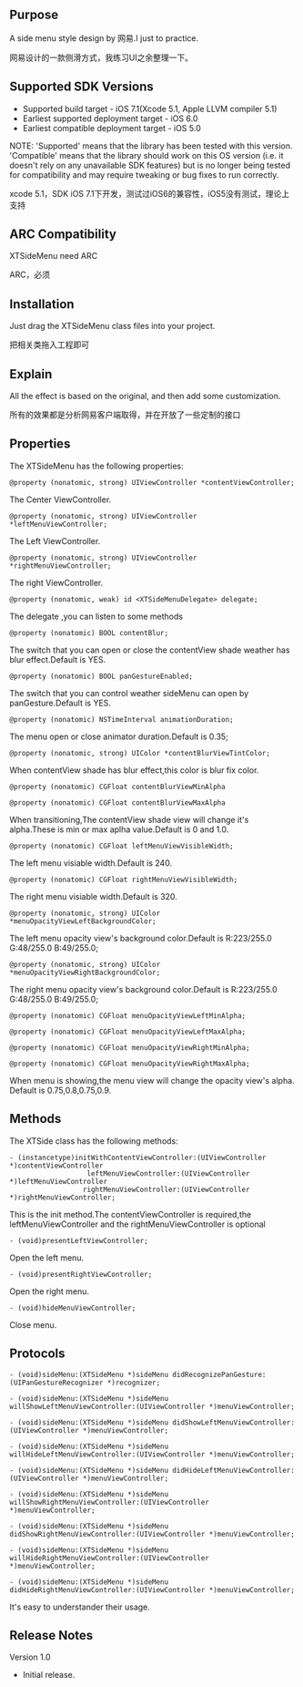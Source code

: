 Purpose
--------------

A side menu style design by 网易.I just to practice.

网易设计的一款侧滑方式，我练习UI之余整理一下。


Supported SDK Versions
-----------------------------

* Supported build target - iOS 7.1(Xcode 5.1, Apple LLVM compiler 5.1)
* Earliest supported deployment target - iOS 6.0
* Earliest compatible deployment target - iOS 5.0

NOTE: 'Supported' means that the library has been tested with this version. 'Compatible' means that the library should work on this OS version (i.e. it doesn't rely on any unavailable SDK features) but is no longer being tested for compatibility and may require tweaking or bug fixes to run correctly.

xcode 5.1，SDK iOS 7.1下开发，测试过iOS6的兼容性，iOS5没有测试，理论上支持


ARC Compatibility
------------------

XTSideMenu need ARC

ARC，必须


Installation
--------------

Just drag the XTSideMenu class files into your project.

把相关类拖入工程即可


Explain
--------------

All the effect is based on the original, and then add some customization.

所有的效果都是分析网易客户端取得，并在开放了一些定制的接口


Properties
--------------

The XTSideMenu has the following properties:

	@property (nonatomic, strong) UIViewController *contentViewController;

The Center ViewController.

	@property (nonatomic, strong) UIViewController *leftMenuViewController;
    
The Left ViewController.

    @property (nonatomic, strong) UIViewController *rightMenuViewController;
    
The right ViewController.

    @property (nonatomic, weak) id <XTSideMenuDelegate> delegate;

The delegate ,you can listen to some methods

    @property (nonatomic) BOOL contentBlur;
    
The switch that you can open or close the contentView shade weather has blur effect.Default is YES.

    @property (nonatomic) BOOL panGestureEnabled;
    
The switch that you can control weather sideMenu can open by panGesture.Default is YES.

    @property (nonatomic) NSTimeInterval animationDuration;
    
The menu open or close animator duration.Default is 0.35;

    @property (nonatomic, strong) UIColor *contentBlurViewTintColor;
    
When contentView shade has blur effect,this color is blur fix color.

    @property (nonatomic) CGFloat contentBlurViewMinAlpha

    @property (nonatomic) CGFloat contentBlurViewMaxAlpha

When transitioning,The contentView shade view will change it's alpha.These is min or max aplha value.Default is 0 and 1.0.

    @property (nonatomic) CGFloat leftMenuViewVisibleWidth;

The left menu visiable width.Default is 240.

    @property (nonatomic) CGFloat rightMenuViewVisibleWidth;

The right menu visiable width.Default is 320.

    @property (nonatomic, strong) UIColor *menuOpacityViewLeftBackgroundColor;
    
The left menu opacity view's background color.Default is R:223/255.0 G:48/255.0 B:49/255.0;

    @property (nonatomic, strong) UIColor *menuOpacityViewRightBackgroundColor;

The right menu opacity view's background color.Default is R:223/255.0 G:48/255.0 B:49/255.0;

    @property (nonatomic) CGFloat menuOpacityViewLeftMinAlpha;

    @property (nonatomic) CGFloat menuOpacityViewLeftMaxAlpha;

    @property (nonatomic) CGFloat menuOpacityViewRightMinAlpha;

    @property (nonatomic) CGFloat menuOpacityViewRightMaxAlpha;

When menu is showing,the menu view will change the opacity view's alpha. Default is 0.75,0.8,0.75,0.9.


Methods
--------------

The XTSide class has the following methods:

    - (instancetype)initWithContentViewController:(UIViewController *)contentViewController
                       leftMenuViewController:(UIViewController *)leftMenuViewController
                      rightMenuViewController:(UIViewController *)rightMenuViewController;

This is the init method.The contentViewController is required,the leftMenuViewController and the rightMenuViewController is optional

    - (void)presentLeftViewController;
    
Open the left menu.

    - (void)presentRightViewController;
    
Open the right menu.

    - (void)hideMenuViewController;
    
Close menu.


Protocols
---------------

    - (void)sideMenu:(XTSideMenu *)sideMenu didRecognizePanGesture:(UIPanGestureRecognizer *)recognizer;

    - (void)sideMenu:(XTSideMenu *)sideMenu willShowLeftMenuViewController:(UIViewController *)menuViewController;

    - (void)sideMenu:(XTSideMenu *)sideMenu didShowLeftMenuViewController:(UIViewController *)menuViewController;

    - (void)sideMenu:(XTSideMenu *)sideMenu willHideLeftMenuViewController:(UIViewController *)menuViewController;

    - (void)sideMenu:(XTSideMenu *)sideMenu didHideLeftMenuViewController:(UIViewController *)menuViewController;

    - (void)sideMenu:(XTSideMenu *)sideMenu willShowRightMenuViewController:(UIViewController *)menuViewController;

    - (void)sideMenu:(XTSideMenu *)sideMenu didShowRightMenuViewController:(UIViewController *)menuViewController;

    - (void)sideMenu:(XTSideMenu *)sideMenu willHideRightMenuViewController:(UIViewController *)menuViewController;

    - (void)sideMenu:(XTSideMenu *)sideMenu didHideRightMenuViewController:(UIViewController *)menuViewController;

It's easy to understander their usage.


Release Notes
----------------

Version 1.0

- Initial release.